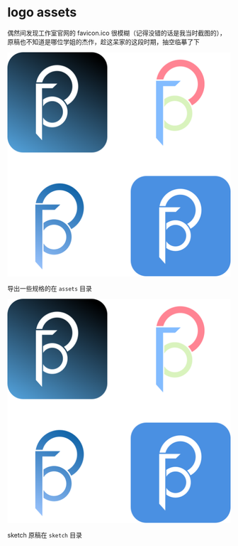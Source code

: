 # logo assets

偶然间发现工作室官网的 favicon.ico 很模糊（记得没错的话是我当时截图的），原稿也不知道是哪位学姐的杰作，趁这呆家的这段时期，抽空临摹了下

![./wrapper.png](wrapper.png)

导出一些规格的在 `assets` 目录

![./dir-assets.png](wrapper.png)


sketch 原稿在 `sketch` 目录

